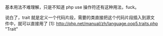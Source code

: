 基本用法不难理解，只是不知道 php use 操作符还有这种用法，fuck。

说白了，trait 就是定义一个代码片段，需要的类直接把这个代码片段插入到源文件中，就可以直接用了
[1]: http://php.net/manual/zh/language.oop5.traits.php "Trait"
